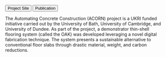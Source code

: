 [<button type="button" class="btn btn-secondary">Project Site</button>](https://automated.construction)
[<button type="button" class="btn btn-secondary">Publication</button>](https://www.sciencedirect.com/science/article/pii/S2352012423000644)

The Automating Concrete Construction (ACORN) project is a UKRI funded initiative carried out by the University of Bath, University of Cambridge, and University of Dundee. As part of the project, a demonstrator thin-shell flooring system (called the OAK) was developed leveraging a novel digital fabrication technique. The system presents a sustainable alternative to conventional floor slabs through drastic material, weight, and carbon reductions.
